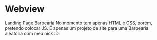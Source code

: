 # Webview
Landing Page Barbearia
No momento tem apenas HTML e CSS, porém, pretendo colocar JS. É apenas um projeto de site para uma Barbearia aleatória com meu nick :D
